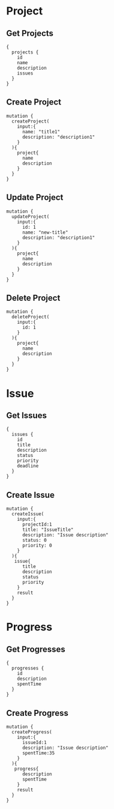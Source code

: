 # Project

## Get Projects

```
{
  projects {
    id
    name
    description
    issues
  }
}
```

## Create Project

```
mutation {
  createProject(
    input:{
      name: "title1"
      description: "description1"
    }
  ){
    project{
      name
      description
    }
  }
}
```

## Update Project

```
mutation {
  updateProject(
    input:{
      id: 1
      name: "new-title"
      description: "description1"
    }
  ){
    project{
      name
      description
    }
  }
}
```

## Delete Project

```
mutation {
  deleteProject(
    input:{
      id: 1
    }
  ){
    project{
      name
      description
    }
  }
}
```

# Issue

## Get Issues

```
{
  issues {
    id
    title
    description
    status
    priority
    deadline
  }
}
```

## Create Issue

```
mutation {
  createIssue(
    input:{
      projectId:1
      title: "IssueTitle"
      description: "Issue description"
      status: 0
      priority: 0
    }
  ){
   issue{
      title
      description
      status
      priority
    }
    result
  }
}
```

# Progress

## Get Progresses

```
{
  progresses {
    id
    description
    spentTime
  }
}
```

## Create Progress

```
mutation {
  createProgress(
    input:{
      issueId:1
      description: "Issue description"
      spentTime:35
    }
  ){
   progress{
      description
      spentTime
    }
    result
  }
}
```

